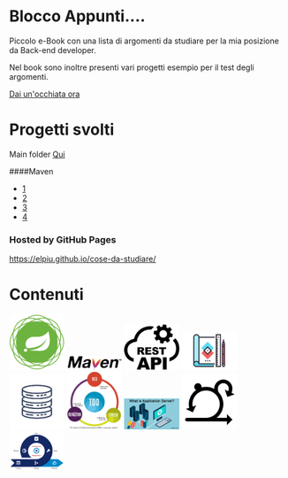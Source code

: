 # Blocco Appunti....

Piccolo e-Book con una lista di argomenti da studiare per la mia posizione da Back-end developer.

Nel book sono inoltre presenti vari progetti esempio per il test degli argomenti.

[Dai un'occhiata ora](https://elpiu.github.io/cose-da-studiare/)


# Progetti svolti
Main folder [Qui](esercitazioni/)

####Maven
* [1](esercitazioni/maven/Generate%20multi%20module%20Project%20Maven/)
* [2](esercitazioni/maven/Generate%20simple%20Project%20Maven/)
* [3](esercitazioni/maven/OtherMultiModuleProject/)
* [4](esercitazioni/maven/Spring%20MultiModule/)



### Hosted by GitHub Pages
https://elpiu.github.io/cose-da-studiare/

# Contenuti
<div>
<p float="left">
  <img src="assets/images/items/springImage.png" width="100" /> 
  <img src="assets/images/items/mavenImage.png" width="100" />
  <img src="assets/images/items/restImage.jpg" width="100" />
  <img src="assets/images/items/designImage.jpg" width="100" />
  <img src="assets/images/items/databaseImage.jpg" width="100" />
  <img src="assets/images/items/tddImage.png" width="100" />
  <img src="assets/images/items/applicationserverImage.jpg" width="100" />
  <img src="assets/images/items/agilescrumImage.png" width="100" />
  <img src="assets/images/items/ciImage.png" width="100" />
</p>
</div>


